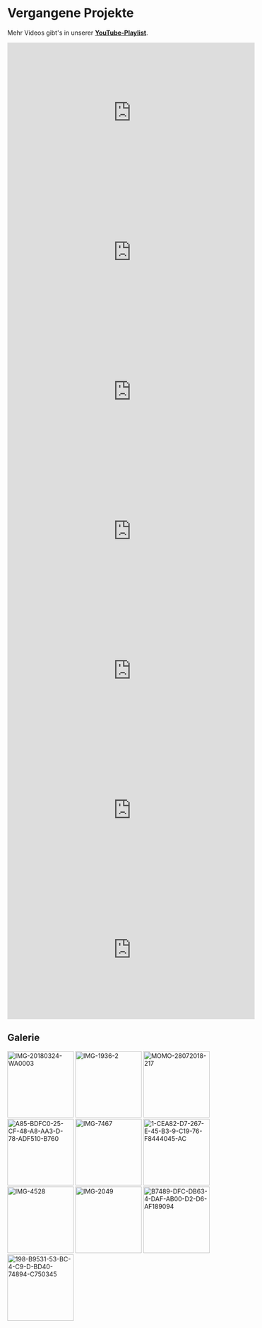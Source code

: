 # Vergangene Projekte

Mehr Videos gibt's in unserer [**YouTube-Playlist**](https://www.youtube.com/playlist?list=PLD8D9VXvxukrdZEMA4fiPyoTTfHrgyUfW).
<iframe width="560" height="315" src="https://www.youtube.com/embed/AqLDUqUdE5Y" frameborder="0" allow="accelerometer; autoplay; clipboard-write; encrypted-media; gyroscope; picture-in-picture" allowfullscreen></iframe> 

<iframe width="560" height="315" src="https://www.youtube.com/embed/o6Ft84mBGIc" frameborder="0" allow="accelerometer; autoplay; clipboard-write; encrypted-media; gyroscope; picture-in-picture" allowfullscreen></iframe> 

<iframe width="560" height="315" src="https://www.youtube.com/embed/a_an9Hx3jUo" frameborder="0" allow="accelerometer; autoplay; clipboard-write; encrypted-media; gyroscope; picture-in-picture" allowfullscreen></iframe> 

<iframe width="560" height="315" src="https://www.youtube.com/embed/vHVSCbouP4k" frameborder="0" allow="accelerometer; autoplay; clipboard-write; encrypted-media; gyroscope; picture-in-picture" allowfullscreen></iframe>

<iframe width="560" height="315" src="https://www.youtube.com/embed/e_4C6dB5QzY" frameborder="0" allow="accelerometer; autoplay; clipboard-write; encrypted-media; gyroscope; picture-in-picture" allowfullscreen></iframe>

<iframe width="560" height="315" src="https://www.youtube.com/embed/WM4IdnF6_yY" frameborder="0" allow="accelerometer; autoplay; encrypted-media; gyroscope; picture-in-picture" allowfullscreen></iframe>

<iframe width="560" height="315" src="https://www.youtube.com/embed/G-6i1apTchA" frameborder="0" allow="accelerometer; autoplay; encrypted-media; gyroscope; picture-in-picture" allowfullscreen></iframe>

## Galerie

<a href="https://ibb.co/v1JzmQZ"><img src="https://i.ibb.co/v1JzmQZ/IMG-20180324-WA0003.jpg" alt="IMG-20180324-WA0003" border="0" width="150"></a> <a href="https://ibb.co/dtWzmGR"><img src="https://i.ibb.co/dtWzmGR/IMG-1936-2.jpg" alt="IMG-1936-2" border="0" width="150"></a> <a href="https://ibb.co/9V3Zh1h"><img src="https://i.ibb.co/9V3Zh1h/MOMO-28072018-217.jpg" alt="MOMO-28072018-217" border="0" width="150"></a> <a href="https://ibb.co/423LzxX"><img src="https://i.ibb.co/423LzxX/A85-BDFC0-25-CF-48-A8-AA3-D-78-ADF510-B760.jpg" alt="A85-BDFC0-25-CF-48-A8-AA3-D-78-ADF510-B760" border="0" width="150"></a> <a href="https://ibb.co/YL3VP39"><img src="https://i.ibb.co/YL3VP39/IMG-7467.jpg" alt="IMG-7467" border="0" width="150"></a> <a href="https://ibb.co/wCSWdy2"><img src="https://i.ibb.co/wCSWdy2/1-CEA82-D7-267-E-45-B3-9-C19-76-F8444045-AC.jpg" alt="1-CEA82-D7-267-E-45-B3-9-C19-76-F8444045-AC" border="0" width="150"></a> <a href="https://ibb.co/vPLKH2P"><img src="https://i.ibb.co/vPLKH2P/IMG-4528.jpg" alt="IMG-4528" border="0" width="150"></a> <a href="https://ibb.co/q9C2HfS"><img src="https://i.ibb.co/q9C2HfS/IMG-2049.jpg" alt="IMG-2049" border="0" width="150"></a> <a href="https://ibb.co/vcgv4SH"><img src="https://i.ibb.co/vcgv4SH/B7489-DFC-DB63-4-DAF-AB00-D2-D6-AF189094.jpg" alt="B7489-DFC-DB63-4-DAF-AB00-D2-D6-AF189094" border="0" width="150"></a> <a href="https://ibb.co/ssjD05g"><img src="https://i.ibb.co/ssjD05g/198-B9531-53-BC-4-C9-D-BD40-74894-C750345.jpg" alt="198-B9531-53-BC-4-C9-D-BD40-74894-C750345" border="0" width="150"></a>

